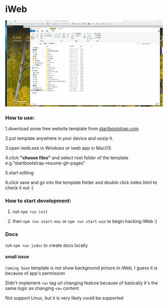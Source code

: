 # iWeb

![iweb](https://github.com/TyrealGray/iWeb/blob/master/iweb_screenshot.gif)

### How to use:

1.download some free website template from [startbootstrap.com](https://startbootstrap.com/)

2.put template anywhere in your device and unzip it.

3.open iweb.exe in Windows or iweb app in MacOS

4.click **"choose files"** and select root folder of the template e.g."startbootstrap-resume-gh-pages"

5.start editing

6.click save and go into the template folder and double click index.html to check it out :)

### How to start development:
1. run `npm run init`

2. then `npm run start-mac` or `npm run start-win` to begin hacking iWeb :)

### Docs
run `npm run jsdoc` to create docs locally

#### small issue
`Coming Soon` template is not show background picture in iWeb, I guess it is because of app's permission

Didn't implement `<a>` tag url changing feature because of basically it's the same logic as changing `<a>` content

Not support Linux, but it is very likely could be supported
